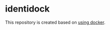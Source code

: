 identidock
==========

This repository is created based on [using docker](http://shop.oreilly.com/product/0636920035671.do).